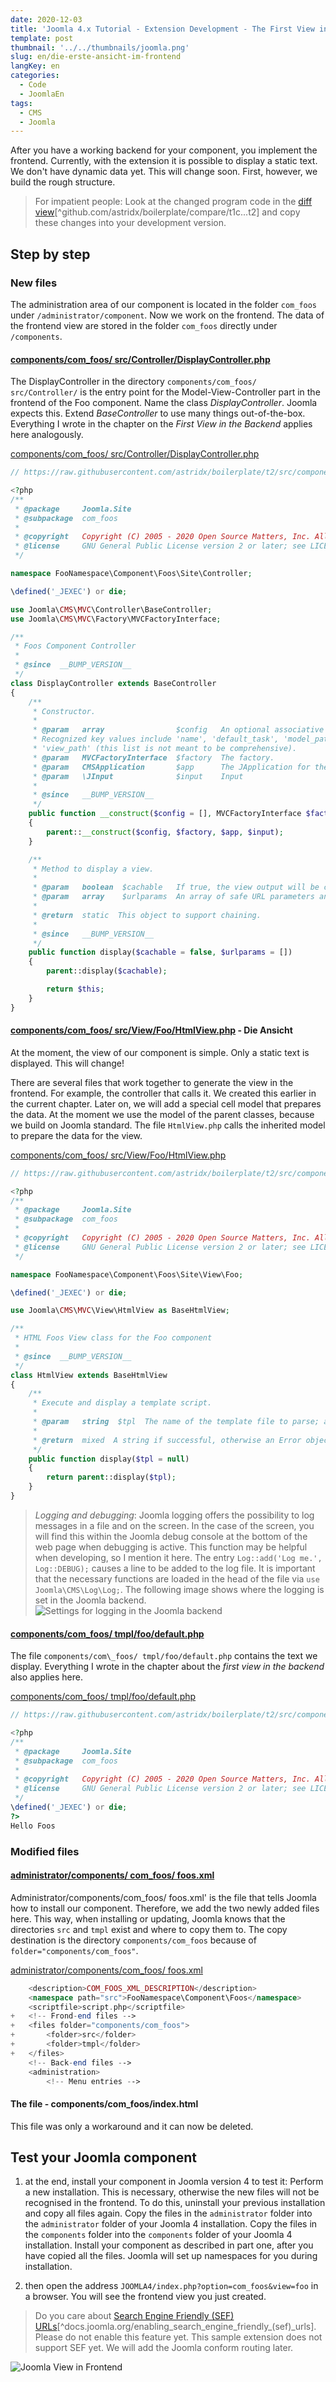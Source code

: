 ```yaml
---
date: 2020-12-03
title: 'Joomla 4.x Tutorial - Extension Development - The First View in the Frontend'
template: post
thumbnail: '../../thumbnails/joomla.png'
slug: en/die-erste-ansicht-im-frontend
langKey: en
categories:
  - Code
  - JoomlaEn
tags:
  - CMS
  - Joomla
---
```


After you have a working backend for your component, you implement the frontend. Currently, with the extension it is possible to display a static text. We don't have dynamic data yet. This will change soon. First, however, we build the rough structure.

> For impatient people: Look at the changed program code in the [diff view](https://github.com/astridx/boilerplate/compare/t1c...t2)[^github.com/astridx/boilerplate/compare/t1c...t2] and copy these changes into your development version.

## Step by step

### New files

The administration area of our component is located in the folder `com_foos` under `/administrator/component`. Now we work on the frontend. The data of the frontend view are stored in the folder `com_foos` directly under `/components`.

<!-- prettier-ignore -->
#### [components/com\_foos/ src/Controller/DisplayController.php](https://github.com/astridx/boilerplate/compare/astridx:t1c...t2#diff-6eec124cbd4d68394d1ef4a09898e702)

The DisplayController in the directory `components/com_foos/ src/Controller/` is the entry point for the Model-View-Controller part in the frontend of the Foo component. Name the class _DisplayController_. Joomla expects this. Extend _BaseController_ to use many things out-of-the-box. Everything I wrote in the chapter on the _First View in the Backend_ applies here analogously.

[components/com_foos/ src/Controller/DisplayController.php](https://github.com/astridx/boilerplate/blob/21105d93f46c44fc76033e8825b8b31f35c1581c/src/components/com_foos/src/Controller/DisplayController.php)

```php {numberLines: -2}
// https://raw.githubusercontent.com/astridx/boilerplate/t2/src/components/com_foos/src/Controller/DisplayController.php

<?php
/**
 * @package     Joomla.Site
 * @subpackage  com_foos
 *
 * @copyright   Copyright (C) 2005 - 2020 Open Source Matters, Inc. All rights reserved.
 * @license     GNU General Public License version 2 or later; see LICENSE.txt
 */

namespace FooNamespace\Component\Foos\Site\Controller;

\defined('_JEXEC') or die;

use Joomla\CMS\MVC\Controller\BaseController;
use Joomla\CMS\MVC\Factory\MVCFactoryInterface;

/**
 * Foos Component Controller
 *
 * @since  __BUMP_VERSION__
 */
class DisplayController extends BaseController
{
	/**
	 * Constructor.
	 *
	 * @param   array                $config   An optional associative array of configuration settings.
	 * Recognized key values include 'name', 'default_task', 'model_path', and
	 * 'view_path' (this list is not meant to be comprehensive).
	 * @param   MVCFactoryInterface  $factory  The factory.
	 * @param   CMSApplication       $app      The JApplication for the dispatcher
	 * @param   \JInput              $input    Input
	 *
	 * @since   __BUMP_VERSION__
	 */
	public function __construct($config = [], MVCFactoryInterface $factory = null, $app = null, $input = null)
	{
		parent::__construct($config, $factory, $app, $input);
	}

	/**
	 * Method to display a view.
	 *
	 * @param   boolean  $cachable   If true, the view output will be cached
	 * @param   array    $urlparams  An array of safe URL parameters and their variable types, for valid values see {@link \JFilterInput::clean()}.
	 *
	 * @return  static  This object to support chaining.
	 *
	 * @since   __BUMP_VERSION__
	 */
	public function display($cachable = false, $urlparams = [])
	{
		parent::display($cachable);

		return $this;
	}
}

```

<!-- prettier-ignore -->
#### [components/com\_foos/ src/View/Foo/HtmlView.php](https://github.com/astridx/boilerplate/compare/astridx:t1c...t2#diff-c77adeff4ff9e321c996e0e12c54b656) - Die Ansicht

At the moment, the view of our component is simple. Only a static text is displayed. This will change!

There are several files that work together to generate the view in the frontend. For example, the controller that calls it. We created this earlier in the current chapter. Later on, we will add a special cell model that prepares the data. At the moment we use the model of the parent classes, because we build on Joomla standard. The file `HtmlView.php` calls the inherited model to prepare the data for the view.

[components/com_foos/ src/View/Foo/HtmlView.php](https://github.com/astridx/boilerplate/blob/21105d93f46c44fc76033e8825b8b31f35c1581c/src/components/com_foos/src/View/Foo/HtmlView.php)

```php {numberLines: -2}
// https://raw.githubusercontent.com/astridx/boilerplate/t2/src/components/com_foos/src/View/Foo/HtmlView.php

<?php
/**
 * @package     Joomla.Site
 * @subpackage  com_foos
 *
 * @copyright   Copyright (C) 2005 - 2020 Open Source Matters, Inc. All rights reserved.
 * @license     GNU General Public License version 2 or later; see LICENSE.txt
 */

namespace FooNamespace\Component\Foos\Site\View\Foo;

\defined('_JEXEC') or die;

use Joomla\CMS\MVC\View\HtmlView as BaseHtmlView;

/**
 * HTML Foos View class for the Foo component
 *
 * @since  __BUMP_VERSION__
 */
class HtmlView extends BaseHtmlView
{
	/**
	 * Execute and display a template script.
	 *
	 * @param   string  $tpl  The name of the template file to parse; automatically searches through the template paths.
	 *
	 * @return  mixed  A string if successful, otherwise an Error object.
	 */
	public function display($tpl = null)
	{
		return parent::display($tpl);
	}
}

```

> _Logging and debugging_: Joomla logging offers the possibility to log messages in a file and on the screen. In the case of the screen, you will find this within the Joomla debug console<!-- \index{Logging} --><!-- \index{Debug Console} --> at the bottom of the web page when debugging is active. This function may be helpful when developing, so I mention it here. The entry `Log::add('Log me.', Log::DEBUG);` causes a line to be added to the log file. It is important that the necessary functions are loaded in the head of the file via `use Joomla\CMS\Log\Log;`. The following image shows where the logging is set in the Joomla backend.
> ![Settings for logging in the Joomla backend](/images/j4x3x2.png)

<!-- prettier-ignore -->
#### [components/com\_foos/ tmpl/foo/default.php](https://github.com/astridx/boilerplate/compare/astridx:t1c...t2#diff-a33732ebd6992540b8adca5615b51a1f)

The file `components/com\_foos/ tmpl/foo/default.php` contains the text we display. Everything I wrote in the chapter about the _first view in the backend_ also applies here.

[components/com_foos/ tmpl/foo/default.php](https://github.com/astridx/boilerplate/blob/21105d93f46c44fc76033e8825b8b31f35c1581c/src/components/com_foos/tmpl/foo/default.php)

```php {numberLines: -2}
// https://raw.githubusercontent.com/astridx/boilerplate/t2/src/components/com_foos/tmpl/foo/default.php

<?php
/**
 * @package     Joomla.Site
 * @subpackage  com_foos
 *
 * @copyright   Copyright (C) 2005 - 2020 Open Source Matters, Inc. All rights reserved.
 * @license     GNU General Public License version 2 or later; see LICENSE.txt
 */
\defined('_JEXEC') or die;
?>
Hello Foos

```

### Modified files

<!-- prettier-ignore -->
#### [administrator/components/ com\_foos/ foos.xml](https://github.com/astridx/boilerplate/compare/astridx:t1c...t2#diff-1ff20be1dacde6c4c8e68e90161e0578)

Administrator/components/com_foos/ foos.xml' is the file that tells Joomla how to install our component. Therefore, we add the two newly added files here. This way, when installing or updating, Joomla knows that the directories `src` and `tmpl` exist and where to copy them to. The copy destination is the directory `components/com_foos` because of `folder="components/com_foos"`.

[administrator/components/com_foos/ foos.xml](https://github.com/astridx/boilerplate/blob/21105d93f46c44fc76033e8825b8b31f35c1581c/src/administrator/components/com_foos/foos.xml)

```php {diff}
 	<description>COM_FOOS_XML_DESCRIPTION</description>
 	<namespace path="src">FooNamespace\Component\Foos</namespace>
 	<scriptfile>script.php</scriptfile>
+	<!-- Frond-end files -->
+	<files folder="components/com_foos">
+		<folder>src</folder>
+		<folder>tmpl</folder>
+	</files>
 	<!-- Back-end files -->
 	<administration>
 		<!-- Menu entries -->

```

#### The file - components/com_foos/index.html

This file was only a workaround and it can now be deleted.

## Test your Joomla component

1. at the end, install your component in Joomla version 4 to test it: Perform a new installation. This is necessary, otherwise the new files will not be recognised in the frontend. To do this, uninstall your previous installation and copy all files again. Copy the files in the `administrator` folder into the `administrator` folder of your Joomla 4 installation. Copy the files in the `components` folder into the `components` folder of your Joomla 4 installation. Install your component as described in part one, after you have copied all the files. Joomla will set up namespaces for you during installation.

2. then open the address `JOOMLA4/index.php?option=com_foos&view=foo` in a browser. You will see the frontend view you just created.

> Do you care about [Search Engine Friendly (SEF) URLs](<https://docs.joomla.org/Enabling_Search_Engine_Friendly_(SEF)_URLs>)[^docs.joomla.org/enabling_search_engine_friendly_(sef)_urls]. Please do not enable this feature yet. This sample extension does not support SEF yet. We will add the Joomla conform routing later.<!-- \index{Search Engine Friendly (SEF)} --><!-- \index{routing} -->

![Joomla View in Frontend](/images/j4x3x1.png)
<img src="https://vg08.met.vgwort.de/na/26e873a7656a46679abf66e15c8908ac" width="1" height="1" alt="">
